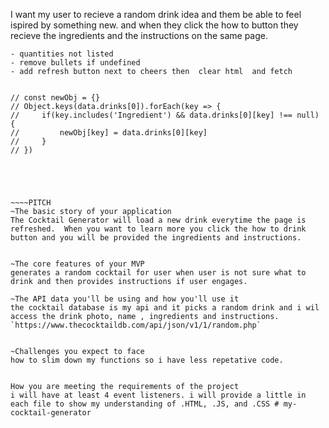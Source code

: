 I want my user to recieve a random drink idea and them be able to feel ispired by something new. and when they click the how to button they recieve the ingredients and the instructions on the same page.

~~~~~~~FIX~~~~~~~~~
- quantities not listed
- remove bullets if undefined
- add refresh button next to cheers then  clear html  and fetch


// const newObj = {}
// Object.keys(data.drinks[0]).forEach(key => {
//     if(key.includes('Ingredient') && data.drinks[0][key] !== null) {
//         newObj[key] = data.drinks[0][key]
//     }
// })





~~~~PITCH
~The basic story of your application
The Cocktail Generator will load a new drink everytime the page is refreshed.  When you want to learn more you click the how to drink button and you will be provided the ingredients and instructions. 


~The core features of your MVP
generates a random cocktail for user when user is not sure what to drink and then provides instructions if user engages.  

~The API data you'll be using and how you'll use it
the cocktail database is my api and it picks a random drink and i wil access the drink photo, name , ingredients and instructions. 
`https://www.thecocktaildb.com/api/json/v1/1/random.php`


~Challenges you expect to face
how to slim down my functions so i have less repetative code.


How you are meeting the requirements of the project
i will have at least 4 event listeners. i will provide a little in each file to show my understanding of .HTML, .JS, and .CSS # my-cocktail-generator
